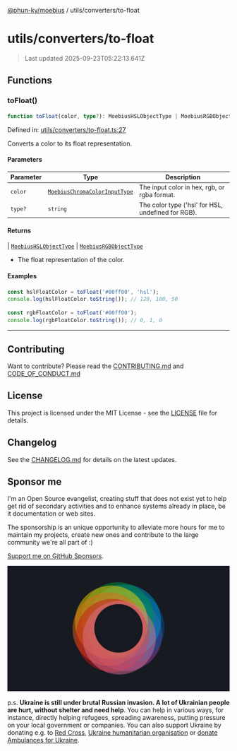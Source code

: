 [@phun-ky/moebius](../../README.md) / utils/converters/to-float

# utils/converters/to-float

> Last updated 2025-09-23T05:22:13.641Z

##

## Functions

### toFloat()

```ts
function toFloat(color, type?): MoebiusHSLObjectType | MoebiusRGBObjectType;
```

Defined in: [utils/converters/to-float.ts:27](https://github.com/phun-ky/moebius/blob/main/src/utils/converters/to-float.ts#L27)

Converts a color to its float representation.

#### Parameters

| Parameter | Type                                                                        | Description                                        |
| --------- | --------------------------------------------------------------------------- | -------------------------------------------------- |
| `color`   | [`MoebiusChromaColorInputType`](../../types.md#moebiuschromacolorinputtype) | The input color in hex, rgb, or rgba format.       |
| `type?`   | `string`                                                                    | The color type ('hsl' for HSL, undefined for RGB). |

#### Returns

\| [`MoebiusHSLObjectType`](../../types.md#moebiushslobjecttype)
\| [`MoebiusRGBObjectType`](../../types.md#moebiusrgbobjecttype)

- The float representation of the color.

#### Examples

```ts
const hslFloatColor = toFloat('#00ff00', 'hsl');
console.log(hslFloatColor.toString()); // 120, 100, 50
```

```ts
const rgbFloatColor = toFloat('#00ff00');
console.log(rgbFloatColor.toString()); // 0, 1, 0
```

---

## Contributing

Want to contribute? Please read the [CONTRIBUTING.md](https://github.com/phun-ky/moebius/blob/main/CONTRIBUTING.md) and [CODE_OF_CONDUCT.md](https://github.com/phun-ky/moebius/blob/main/CODE_OF_CONDUCT.md)

## License

This project is licensed under the MIT License - see the [LICENSE](https://github.com/phun-ky/moebius/blob/main/LICENSE) file for details.

## Changelog

See the [CHANGELOG.md](https://github.com/phun-ky/moebius/blob/main/CHANGELOG.md) for details on the latest updates.

## Sponsor me

I'm an Open Source evangelist, creating stuff that does not exist yet to help get rid of secondary activities and to enhance systems already in place, be it documentation or web sites.

The sponsorship is an unique opportunity to alleviate more hours for me to maintain my projects, create new ones and contribute to the large community we're all part of :)

[Support me on GitHub Sponsors](https://github.com/sponsors/phun-ky).

![logo](https://github.com/phun-ky/moebius/blob/main/public/images/logo/logo-ring.png?raw=true)

p.s. **Ukraine is still under brutal Russian invasion. A lot of Ukrainian people are hurt, without shelter and need help**. You can help in various ways, for instance, directly helping refugees, spreading awareness, putting pressure on your local government or companies. You can also support Ukraine by donating e.g. to [Red Cross](https://www.icrc.org/en/donate/ukraine), [Ukraine humanitarian organisation](https://savelife.in.ua/en/donate-en/#donate-army-card-weekly) or [donate Ambulances for Ukraine](https://www.gofundme.com/f/help-to-save-the-lives-of-civilians-in-a-war-zone).
